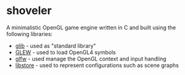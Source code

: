 # shoveler

A minimalistic OpenGL game engine written in C and built using the following libraries:
 * [glib](https://developer.gnome.org/glib/stable/) - used as "standard library"
 * [GLEW](http://glew.sourceforge.net/) - used to load OpenGL4 symbols
 * [glfw](http://www.glfw.org/) - used manage the OpenGL context and input handling
 * [libstore](https://github.com/FabianHahn/libstore) - used to represent configurations such as scene graphs